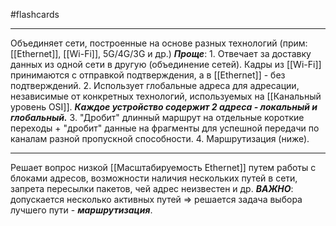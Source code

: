 #flashcards
***
Объединяет сети, построенные на основе разных технологий (прим: [[Ethernet]], [[Wi-Fi]], 5G/4G/3G и др.)
***Проще***:
	1. Отвечает за доставку данных из одной сети в другую (объединение сетей). Кадры из [[Wi-Fi]] принимаются с отправкой подтверждения, а в [[Ethernet]] - без подтверждений.
	2. Использует глобальные адреса для адресации, независимые от конкретных технологий, используемых на [[Канальный уровень OSI]]. ***Каждое устройство содержит 2 адреса - локальный и глобальный.***
	3. "Дробит" длинный маршрут на отдельные короткие переходы + "дробит" данные на фрагменты для успешной передачи по каналам разной пропускной способности.
	4. Маршрутизация (ниже).
***
Решает вопрос низкой [[Масштабируемость Ethernet]] путем работы с блоками адресов, возможности наличия нескольких путей в сети, запрета пересылки пакетов, чей адрес неизвестен и др.
***ВАЖНО***: допускается несколько активных путей => решается задача выбора лучшего пути - ***маршрутизация***.
<!--SR:!2025-10-09,3,250-->

